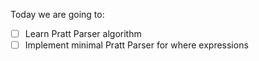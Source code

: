 







Today we are going to:
- [ ] Learn Pratt Parser algorithm
- [ ] Implement minimal Pratt Parser for where expressions 

